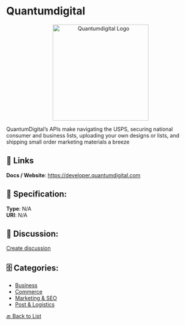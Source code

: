 # Quantumdigital
<p align="center">
    <img width="256" src="https://raw.githubusercontent.com/apis-list/apis-list/main/apis/quantumdigital/logo_256x256.png" alt="Quantumdigital Logo"/>
</p>

QuantumDigital’s APIs make navigating the USPS, securing national consumer and business lists, uploading your own designs or lists, and shipping small order marketing materials a breeze

##  🔗 Links
**Docs / Website**: https://developer.quantumdigital.com

## 🧬 Specification:
**Type**: N/A  
**URI**: N/A

## 💬 Discussion:
[Create discussion](https://github.com/apis-list/apis-list/discussions/new)

## 🗄️ Categories:
- [Business](https://github.com/apis-list/apis-list#business)
- [Commerce](https://github.com/apis-list/apis-list#commerce)
- [Marketing & SEO](https://github.com/apis-list/apis-list#marketing--seo)
- [Post & Logistics](https://github.com/apis-list/apis-list#post--logistics)




[🔙 Back to List](https://github.com/apis-list/apis-list)
